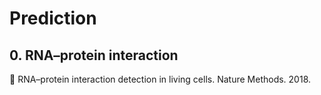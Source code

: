 # Prediction

## 0. RNA–protein interaction
:rocket: RNA–protein interaction detection in living cells. Nature Methods. 2018.

